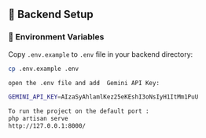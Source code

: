 ## 🔧 Backend Setup

### 📌 Environment Variables
Copy `.env.example` to `.env` file in your backend directory:
```bash
cp .env.example .env

open the .env file and add  Gemini API Key:

GEMINI_API_KEY=AIzaSyAhlamlKez25eKEshI3oNsIyH1ItMm1PuU

To run the project on the default port : 
php artisan serve
http://127.0.0.1:8000/
